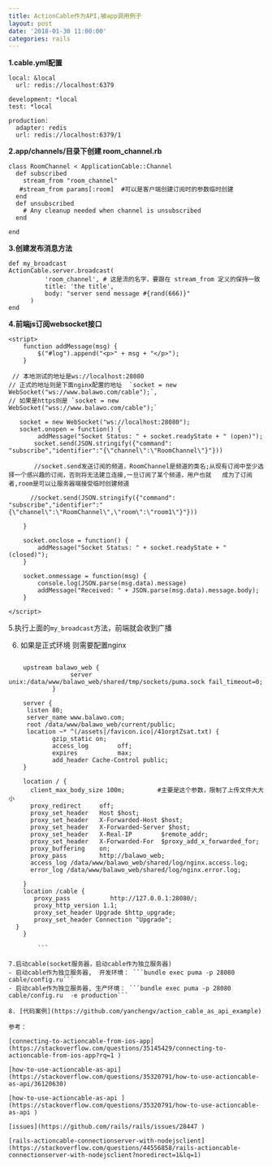 ```yaml
---
title: ActionCable作为API,被app调用例子
layout: post
date: '2018-01-30 11:00:00'
categories: rails
---
```


**1.cable.yml配置**
```
local: &local
  url: redis://localhost:6379

development: *local
test: *local

production:
  adapter: redis
  url: redis://localhost:6379/1

```
**2.app/channels/目录下创建 room_channel.rb**
```
class RoomChannel < ApplicationCable::Channel
  def subscribed
    stream_from "room_channel"
   #stream_from params[:room]  #可以是客户端创建订阅时的参数临时创建
  end
  def unsubscribed
    # Any cleanup needed when channel is unsubscribed
  end

end
```

**3.创建发布消息方法**
```
def my_broadcast
ActionCable.server.broadcast(
          'room_channel', # 这是流的名字，要跟在 stream_from 定义的保持一致
          title: 'the title',
          body: "server send message #{rand(666)}"
      )
end
```
**4.前端js订阅websocket接口**
```
<stript>
    function addMessage(msg) {
        $("#log").append("<p>" + msg + "</p>");
    }

 // 本地测试的地址是ws://localhost:28080 
// 正式的地址则是下面nginx配置的地址  `socket = new WebSocket("ws://www.balawo.com/cable");`,
// 如果是https则是 `socket = new WebSocket("wss://www.balawo.com/cable");`
	
   socket = new WebSocket("ws://localhost:28080");
   socket.onopen = function() {
        addMessage("Socket Status: " + socket.readyState + " (open)");
       socket.send(JSON.stringify({"command": "subscribe","identifier":"{\"channel\":\"RoomChannel\"}"})) 
			 
       //socket.send发送订阅的频道，RoomChannel是频道的类名;从现有订阅中至少选择一个感兴趣的订阅，否则将无法建立连接,一旦订阅了某个频道，用户也就   成为了订阅者,room是可以让服务器端接受临时创建频道
			 
	  //socket.send(JSON.stringify({"command": "subscribe","identifier":"{\"channel\":\"RoomChannel\",\"room\":\"room1\"}"}))
    
    }

    socket.onclose = function() {
        addMessage("Socket Status: " + socket.readyState + " (closed)");
    }

    socket.onmessage = function(msg) {
        console.log(JSON.parse(msg.data).message)
        addMessage("Received: " + JSON.parse(msg.data).message.body);
    }

</script>
```
5.执行上面的`my_broadcast`方法，前端就会收到广播

6. 如果是正式环境 则需要配置nginx 
   
```

	upstream balawo_web {
				 server unix:/data/www/balawo_web/shared/tmp/sockets/puma.sock fail_timeout=0;
		    }
  
	server {
	 listen 80;
	 server_name www.balawo.com;
	 root /data/www/balawo_web/current/public;
	 location ~* ^(/assets|/favicon.ico|/41orptZsat.txt) {
			gzip_static on;
			access_log        off;
			expires           max;
			add_header Cache-Control public;
    }

    location / {
      client_max_body_size 100m;         #主要是这个参数，限制了上传文件大大小
      proxy_redirect     off;
      proxy_set_header   Host $host;
      proxy_set_header   X-Forwarded-Host $host;
      proxy_set_header   X-Forwarded-Server $host;
      proxy_set_header   X-Real-IP        $remote_addr;
      proxy_set_header   X-Forwarded-For  $proxy_add_x_forwarded_for;
      proxy_buffering    on;
      proxy_pass         http://balawo_web;
      access_log /data/www/balawo_web/shared/log/nginx.access.log;
      error_log /data/www/balawo_web/shared/log/nginx.error.log;

    }
    location /cable {
       proxy_pass           http://127.0.0.1:28080/;
       proxy_http_version 1.1;
       proxy_set_header Upgrade $http_upgrade;
       proxy_set_header Connection "Upgrade";
  }
	}

		```
		
7.启动cable(socket服务器，启动cable作为独立服务器)
- 启动cable作为独立服务器,  开发环境： ```bundle exec puma -p 28080 cable/config.ru```
- 启动cable作为独立服务器, 生产环境： ```bundle exec puma -p 28080 cable/config.ru  -e production```

8. [代码案例](https://github.com/yanchengv/action_cable_as_api_example)

参考：

[connecting-to-actioncable-from-ios-app](https://stackoverflow.com/questions/35145429/connecting-to-actioncable-from-ios-app?rq=1 )

[how-to-use-actioncable-as-api](https://stackoverflow.com/questions/35320791/how-to-use-actioncable-as-api/36120630)

[how-to-use-actioncable-as-api ](https://stackoverflow.com/questions/35320791/how-to-use-actioncable-as-api )

[issues](https://github.com/rails/rails/issues/28447 )

[rails-actioncable-connectionserver-with-nodejsclient](https://stackoverflow.com/questions/44556858/rails-actioncable-connectionserver-with-nodejsclient?noredirect=1&lq=1)